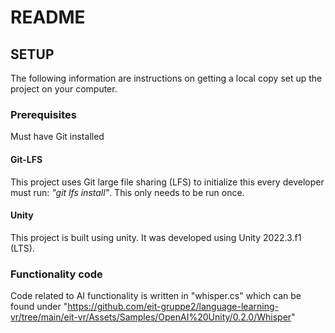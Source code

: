# README

## SETUP
The following information are instructions on getting a local copy set up the project on your computer. 

### Prerequisites
Must have Git installed

#### Git-LFS
This project uses Git large file sharing (LFS) to initialize this every developer must run: *"git lfs install"*.
This only needs to be run once.

#### Unity
This project is built using unity. It was developed using Unity 2022.3.f1 (LTS). 

### Functionality code
Code related to AI functionality is written in "whisper.cs" which can be found under "https://github.com/eit-gruppe2/language-learning-vr/tree/main/eit-vr/Assets/Samples/OpenAI%20Unity/0.2.0/Whisper" 

